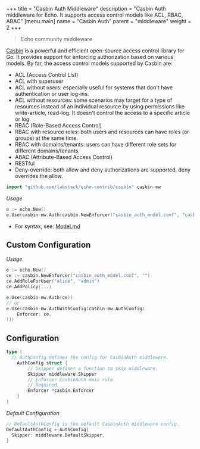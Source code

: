 +++
title = "Casbin Auth Middleware"
description = "Casbin Auth middleware for Echo. It supports access control models like ACL, RBAC, ABAC"
[menu.main]
  name = "Casbin Auth"
  parent = "middleware"
  weight = 2
+++

> Echo community middleware

[Casbin](https://github.com/casbin/casbin) is a powerful and efficient open-source access control library for Go. It provides support for enforcing authorization based on various models. By far, the access control models supported by Casbin are:

- ACL (Access Control List)
- ACL with superuser
- ACL without users: especially useful for systems that don't have authentication or user log-ins.
- ACL without resources: some scenarios may target for a type of resources instead of an individual resource by using permissions like write-article, read-log. It doesn't control the access to a specific article or log.
- RBAC (Role-Based Access Control)
- RBAC with resource roles: both users and resources can have roles (or groups) at the same time.
- RBAC with domains/tenants: users can have different role sets for different domains/tenants.
- ABAC (Attribute-Based Access Control)
- RESTful
- Deny-override: both allow and deny authorizations are supported, deny overrides the allow.

```go
import "github.com/labstack/echo-contrib/casbin" casbin-mw
```

*Usage*

```go
e := echo.New()
e.Use(casbin-mw.Auth(casbin.NewEnforcer("casbin_auth_model.conf", "casbin_auth_policy.csv")))
```

- For syntax, see: [Model.md](https://github.com/casbin/casbin/blob/master/Model.md)


## Custom Configuration

*Usage*

```go
e := echo.New()
ce := casbin.NewEnforcer("casbin_auth_model.conf", "")
ce.AddRoleForUser("alice", "admin")
ce.AddPolicy(...)

e.Use(casbin-mw.Auth(ce))
// or
e.Use(casbin-mw.AuthWithConfig(casbin-mw.AuthConfig(
    Enforcer: ce,
)))
```

## Configuration

```go
type (
  // AuthConfig defines the config for CasbinAuth middleware.
	AuthConfig struct {
		// Skipper defines a function to skip middleware.
		Skipper middleware.Skipper
		// Enforcer CasbinAuth main rule.
		// Required.
		Enforcer *casbin.Enforcer
	}
)
```

*Default Configuration*

```go
// DefaultAuthConfig is the default CasbinAuth middleware config.
DefaultAuthConfig = AuthConfig{
  Skipper: middleware.DefaultSkipper,
}
```
